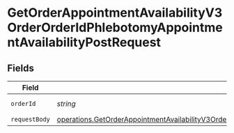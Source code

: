 # GetOrderAppointmentAvailabilityV3OrderOrderIdPhlebotomyAppointmentAvailabilityPostRequest


## Fields

| Field                                                                                                                                                                                                                                   | Type                                                                                                                                                                                                                                    | Required                                                                                                                                                                                                                                | Description                                                                                                                                                                                                                             |
| --------------------------------------------------------------------------------------------------------------------------------------------------------------------------------------------------------------------------------------- | --------------------------------------------------------------------------------------------------------------------------------------------------------------------------------------------------------------------------------------- | --------------------------------------------------------------------------------------------------------------------------------------------------------------------------------------------------------------------------------------- | --------------------------------------------------------------------------------------------------------------------------------------------------------------------------------------------------------------------------------------- |
| `orderId`                                                                                                                                                                                                                               | *string*                                                                                                                                                                                                                                | :heavy_check_mark:                                                                                                                                                                                                                      | Your Order ID.                                                                                                                                                                                                                          |
| `requestBody`                                                                                                                                                                                                                           | [operations.GetOrderAppointmentAvailabilityV3OrderOrderIdPhlebotomyAppointmentAvailabilityPostUSAddress](../../../sdk/models/operations/getorderappointmentavailabilityv3orderorderidphlebotomyappointmentavailabilitypostusaddress.md) | :heavy_minus_sign:                                                                                                                                                                                                                      | N/A                                                                                                                                                                                                                                     |